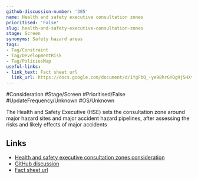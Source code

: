 ```yaml
---
github-discussion-number: '305'
name: Health and safety executive consultation zones
prioritised: 'False'
slug: health-and-safety-executive-consultation-zones
stage: Screen
synonyms: Safety hazard areas
tags:
- Tag/Constraint
- Tag/DevelopmentRisk
- Tag/PoliciesMap
useful-links:
- link_text: Fact sheet url
  link_url: https://docs.google.com/document/d/1YgFbQ_-ye98hrGYQg9j5HXtPeVrr8Zcx_08NHAlWe6c/edit
---
```


#Consideration #Stage/Screen #Prioritised/False #UpdateFrequency/Unknown #OS/Unknown

The Health and Safety Executive (HSE) sets the consultation zone around major hazard sites and major accident hazard pipelines, after assessing the risks and likely effects of major accidents

## Links

* [Health and safety executive consultation zones consideration](https://design.planning.data.gov.uk/planning-consideration/health-and-safety-executive-consultation-zones)
* [GitHub discussion](https://github.com/digital-land/data-standards-backlog/discussions/305)
* [Fact sheet url](https://docs.google.com/document/d/1YgFbQ_-ye98hrGYQg9j5HXtPeVrr8Zcx_08NHAlWe6c/edit)